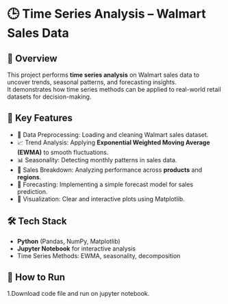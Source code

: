 # 🕒 Time Series Analysis – Walmart Sales Data

## 📌 Overview
This project performs **time series analysis** on Walmart sales data to uncover trends, seasonal patterns, and forecasting insights.  
It demonstrates how time series methods can be applied to real-world retail datasets for decision-making.

## 🔑 Key Features
- 📂 Data Preprocessing: Loading and cleaning Walmart sales dataset.  
- 📈 Trend Analysis: Applying **Exponential Weighted Moving Average (EWMA)** to smooth fluctuations.  
- 📊 Seasonality: Detecting monthly patterns in sales data.  
- 🏪 Sales Breakdown: Analyzing performance across **products** and **regions**.  
- 🔮 Forecasting: Implementing a simple forecast model for sales prediction.  
- 🎨 Visualization: Clear and interactive plots using Matplotlib.  

## 🛠️ Tech Stack
- **Python** (Pandas, NumPy, Matplotlib)
- **Jupyter Notebook** for interactive analysis
- Time Series Methods: EWMA, seasonality, decomposition

## 🚀 How to Run
1.Download code file and run on jupyter notebook.
